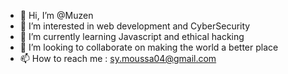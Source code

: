 - 👋 Hi, I’m @Muzen
- 👀 I’m interested in web development and CyberSecurity
- 🌱 I’m currently learning Javascript and ethical hacking
- 💞️ I’m looking to collaborate on making the world a better place
- 📫 How to reach me : sy.moussa04@gmail.com
